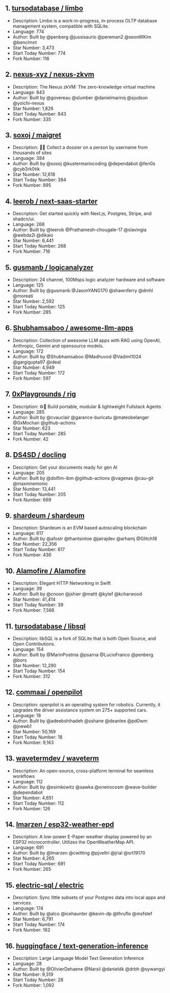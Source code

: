 ## 1. [tursodatabase / limbo](https://github.com/tursodatabase/limbo)
- Description: Limbo is a work-in-progress, in-process OLTP database management system, compatible with SQLite.
- Language: 774
- Author: Built by @penberg @jussisaurio @pereman2 @seonWKim @benclmnt
- Star Number: 3,473
- Start Today Number: 774
- Fork Number: 116

## 2. [nexus-xyz / nexus-zkvm](https://github.com/nexus-xyz/nexus-zkvm)
- Description: The Nexus zkVM: The zero-knowledge virtual machine
- Language: 843
- Author: Built by @govereau @slumber @danielmarinq @sjudson @yoichi-nexus
- Star Number: 1,826
- Start Today Number: 843
- Fork Number: 335

## 3. [soxoj / maigret](https://github.com/soxoj/maigret)
- Description: 🕵️‍♂️ Collect a dossier on a person by username from thousands of sites
- Language: 384
- Author: Built by @soxoj @kustermariocoding @dependabot @fen0s @cyb3rk0tik
- Star Number: 12,618
- Start Today Number: 384
- Fork Number: 895

## 4. [leerob / next-saas-starter](https://github.com/leerob/next-saas-starter)
- Description: Get started quickly with Next.js, Postgres, Stripe, and shadcn/ui.
- Language: 268
- Author: Built by @leerob @Prathamesh-chougale-17 @slavingia @webda2l @dikaio
- Star Number: 6,441
- Start Today Number: 268
- Fork Number: 716

## 5. [gusmanb / logicanalyzer](https://github.com/gusmanb/logicanalyzer)
- Description: 24 channel, 100Msps logic analyzer hardware and software
- Language: 125
- Author: Built by @gusmanb @JasonYANG170 @shawnferry @dmhl @moreati
- Star Number: 2,592
- Start Today Number: 125
- Fork Number: 285

## 6. [Shubhamsaboo / awesome-llm-apps](https://github.com/Shubhamsaboo/awesome-llm-apps)
- Description: Collection of awesome LLM apps with RAG using OpenAI, Anthropic, Gemini and opensource models.
- Language: 172
- Author: Built by @Shubhamsaboo @Madhuvod @Vadiml1024 @gargigupta97 @ideal
- Star Number: 4,949
- Start Today Number: 172
- Fork Number: 597

## 7. [0xPlaygrounds / rig](https://github.com/0xPlaygrounds/rig)
- Description: ⚙️🦀 Build portable, modular & lightweight Fullstack Agents
- Language: 285
- Author: Built by @cvauclair @garance-buricatu @mateobelanger @0xMochan @github-actions
- Star Number: 623
- Start Today Number: 285
- Fork Number: 42

## 8. [DS4SD / docling](https://github.com/DS4SD/docling)
- Description: Get your documents ready for gen AI
- Language: 205
- Author: Built by @dolfim-ibm @github-actions @vagenas @cau-git @maxmnemonic
- Star Number: 13,441
- Start Today Number: 205
- Fork Number: 669

## 9. [shardeum / shardeum](https://github.com/shardeum/shardeum)
- Description: Shardeum is an EVM based autoscaling blockchain
- Language: 617
- Author: Built by @afostr @thantsintoe @jairajdev @arhamj @Glitch18
- Star Number: 22,356
- Start Today Number: 617
- Fork Number: 436

## 10. [Alamofire / Alamofire](https://github.com/Alamofire/Alamofire)
- Description: Elegant HTTP Networking in Swift
- Language: 39
- Author: Built by @cnoon @jshier @mattt @kylef @kcharwood
- Star Number: 41,414
- Start Today Number: 39
- Fork Number: 7,568

## 11. [tursodatabase / libsql](https://github.com/tursodatabase/libsql)
- Description: libSQL is a fork of SQLite that is both Open Source, and Open Contributions.
- Language: 154
- Author: Built by @MarinPostma @psarna @LucioFranco @penberg @bors
- Star Number: 12,290
- Start Today Number: 154
- Fork Number: 312

## 12. [commaai / openpilot](https://github.com/commaai/openpilot)
- Description: openpilot is an operating system for robotics. Currently, it upgrades the driver assistance system on 275+ supported cars.
- Language: 18
- Author: Built by @adeebshihadeh @sshane @deanlee @pd0wm @jnewb1
- Star Number: 50,169
- Start Today Number: 18
- Fork Number: 9,163

## 13. [wavetermdev / waveterm](https://github.com/wavetermdev/waveterm)
- Description: An open-source, cross-platform terminal for seamless workflows
- Language: 112
- Author: Built by @esimkowitz @sawka @oneirocosm @wave-builder @dependabot
- Star Number: 4,851
- Start Today Number: 112
- Fork Number: 126

## 14. [lmarzen / esp32-weather-epd](https://github.com/lmarzen/esp32-weather-epd)
- Description: A low-power E-Paper weather display powered by an ESP32 microcontroller. Utilizes the OpenWeatherMap API.
- Language: 691
- Author: Built by @lmarzen @cwitting @pjveltri @jrial @srt19170
- Star Number: 4,265
- Start Today Number: 691
- Fork Number: 265

## 15. [electric-sql / electric](https://github.com/electric-sql/electric)
- Description: Sync little subsets of your Postgres data into local apps and services.
- Language: 174
- Author: Built by @alco @icehaunter @kevin-dp @thruflo @msfstef
- Star Number: 6,791
- Start Today Number: 174
- Fork Number: 162

## 16. [huggingface / text-generation-inference](https://github.com/huggingface/text-generation-inference)
- Description: Large Language Model Text Generation Inference
- Language: 28
- Author: Built by @OlivierDehaene @Narsil @danieldk @drbh @sywangyi
- Star Number: 9,319
- Start Today Number: 28
- Fork Number: 1,092